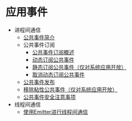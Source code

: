 # 应用事件

- 进程间通信
    - [公共事件简介](common-event-overview.md)
    - 公共事件订阅
        <!--Del-->
        - [公共事件订阅概述](common-event-subscription-overview.md)
        <!--DelEnd-->
        - [动态订阅公共事件](common-event-subscription.md)
        <!--Del-->
        - [静态订阅公共事件（仅对系统应用开放）](common-event-static-subscription.md)
        <!--DelEnd-->
        - [取消动态订阅公共事件](common-event-unsubscription.md)
    - [公共事件发布](common-event-publish.md)
    <!--Del-->
    - [移除粘性公共事件（仅对系统应用开放）](common-event-remove-sticky.md)
    <!--DelEnd-->
    <!--Del-->
    - [公共事件安全注意事项](common-event-security.md)
    <!--DelEnd-->
- 线程间通信
    - [使用Emitter进行线程间通信](itc-with-emitter.md)
